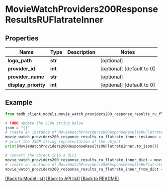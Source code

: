# MovieWatchProviders200ResponseResultsRUFlatrateInner


## Properties

Name | Type | Description | Notes
------------ | ------------- | ------------- | -------------
**logo_path** | **str** |  | [optional] 
**provider_id** | **int** |  | [optional] [default to 0]
**provider_name** | **str** |  | [optional] 
**display_priority** | **int** |  | [optional] [default to 0]

## Example

```python
from tmdb_client.models.movie_watch_providers200_response_results_ru_flatrate_inner import MovieWatchProviders200ResponseResultsRUFlatrateInner

# TODO update the JSON string below
json = "{}"
# create an instance of MovieWatchProviders200ResponseResultsRUFlatrateInner from a JSON string
movie_watch_providers200_response_results_ru_flatrate_inner_instance = MovieWatchProviders200ResponseResultsRUFlatrateInner.from_json(json)
# print the JSON string representation of the object
print(MovieWatchProviders200ResponseResultsRUFlatrateInner.to_json())

# convert the object into a dict
movie_watch_providers200_response_results_ru_flatrate_inner_dict = movie_watch_providers200_response_results_ru_flatrate_inner_instance.to_dict()
# create an instance of MovieWatchProviders200ResponseResultsRUFlatrateInner from a dict
movie_watch_providers200_response_results_ru_flatrate_inner_from_dict = MovieWatchProviders200ResponseResultsRUFlatrateInner.from_dict(movie_watch_providers200_response_results_ru_flatrate_inner_dict)
```
[[Back to Model list]](../README.md#documentation-for-models) [[Back to API list]](../README.md#documentation-for-api-endpoints) [[Back to README]](../README.md)


